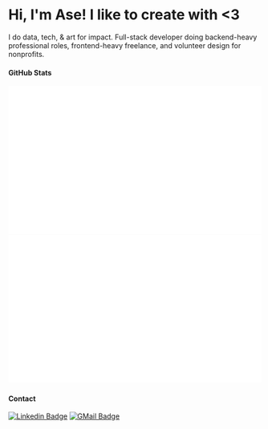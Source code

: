 # Hi, I'm Ase! I like to create with <3


I do data, tech, & art for impact. Full-stack developer doing backend-heavy professional roles, frontend-heavy freelance, and volunteer design for nonprofits.

#### GitHub Stats
<a href="https://github.com/IrishMorales/github-stats">
<img src="https://github.com/IrishMorales/github-stats/blob/master/generated/overview.svg#gh-dark-mode-only" />
<img src="https://github.com/IrishMorales/github-stats/blob/master/generated/languages.svg#gh-dark-mode-only" />
</a>

#### Contact

[![Linkedin Badge](https://img.shields.io/badge/IrishMorales-%230077B5.svg?&style=for-the-badge&logo=linkedin&logoColor=white)](https://www.linkedin.com/in/irish-danielle-morales/) [![GMail Badge](https://img.shields.io/badge/asemorales.tech@gmail.com-D14836?style=for-the-badge&logo=gmail&logoColor=white)](mailto:asemorales.tech@gmail.com)
